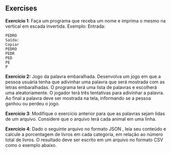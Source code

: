 ## Exercises

**Exercício 1**: Faça um programa que receba um nome e imprima o mesmo na vertical em escada invertida. Exemplo:
Entrada:

```
PEDRO
Saída:
Copiar
PEDRO
PEDR
PED
PE
P
```

**Exercício 2:** Jogo da palavra embaralhada. Desenvolva um jogo em que a pessoa usuária tenha que adivinhar uma palavra que será mostrada com as letras embaralhadas. O programa terá uma lista de palavras e escolherá uma aleatoriamente. O jogador terá três tentativas para adivinhar a palavra. Ao final a palavra deve ser mostrada na tela, informando se a pessoa ganhou ou perdeu o jogo.

**Exercício 3**: Modifique o exercício anterior para que as palavras sejam lidas de um arquivo. Considere que o arquivo terá cada animal em uma linha.

**Exercício 4**: Dado o seguinte arquivo no formato JSON , leia seu conteúdo e calcule a porcentagem de livros em cada categoria, em relação ao número total de livros. O resultado deve ser escrito em um arquivo no formato CSV como o exemplo abaixo.
